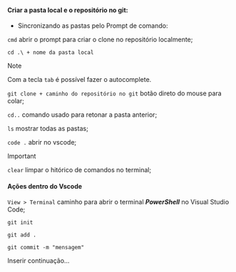#### Criar a pasta local e o repositório no git:


<!-- comentário --> 

   * Sincronizando as pastas pelo Prompt de comando:


`cmd`  abrir o prompt para criar o clone no repositório localmente;

`cd .\ + nome da pasta local`

>[!NOTE]
>
>Com a tecla `tab`  é possível fazer o autocomplete.

`git clone + caminho do repositório no git`  botão direto do mouse para colar;

`cd..`  comando usado para retonar a pasta anterior;

`ls`   mostrar todas as pastas;

`code .`    abrir no vscode;

>[!IMPORTANT]
>
> `clear`   limpar o hitórico de comandos no terminal;

#### Ações dentro do Vscode
               

`View > Terminal`   caminho para abrir o terminal ***PowerShell*** no Visual Studio Code;

`git init`

`git add .`

`git commit -m "mensagem"`

Inserir continuação...

